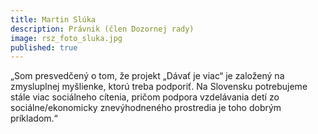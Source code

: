 ```yaml
---
title: Martin Slúka
description: Právnik (člen Dozornej rady)
image: rsz_foto_sluka.jpg
published: true
---
```

„Som presvedčený o tom, že  projekt „Dávať je viac“ je založený na zmysluplnej myšlienke, ktorú treba podporiť. Na Slovensku potrebujeme stále viac sociálneho cítenia, pričom podpora vzdelávania detí zo sociálne/ekonomicky znevýhodneného prostredia je toho dobrým príkladom.“


